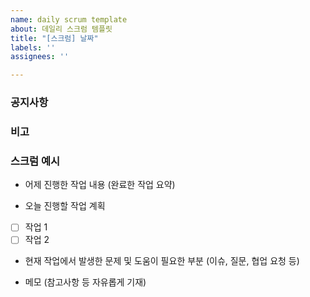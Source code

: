 ```yaml
---
name: daily scrum template
about: 데일리 스크럼 템플릿
title: "[스크럼] 날짜"
labels: ''
assignees: ''

---
```


### 공지사항	

### 비고

### 스크럼 예시
- 어제 진행한 작업 내용 (완료한 작업 요약)

- 오늘 진행할 작업 계획
- [ ] 작업 1
- [ ] 작업 2

- 현재 작업에서 발생한 문제 및 도움이 필요한 부분 (이슈, 질문, 협업 요청 등)

- 메모 (참고사항 등 자유롭게 기재)